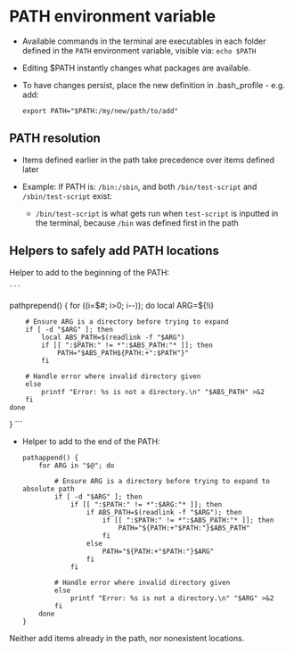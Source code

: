 PATH environment variable
=========================
-   Available commands in the terminal are executables in each folder defined in the
    `PATH` environment variable, visible via: `echo $PATH`

-   Editing $PATH instantly changes what packages are available.

-   To have changes persist, place the new definition in .bash_profile - e.g. add:
    ```
    export PATH="$PATH:/my/new/path/to/add"
    ```

PATH resolution
---------------
-   Items defined earlier in the path take precedence over items defined later

-   Example: If PATH is: `/bin:/sbin`, and both `/bin/test-script` and `/sbin/test-script` exist:
    -   `/bin/test-script` is what gets run when `test-script` is inputted in the terminal, because
        `/bin` was defined first in the path

Helpers to safely add PATH locations
------------------------------------
Helper to add to the beginning of the PATH:

    ```
pathprepend() {
    for ((i=$#; i>0; i--)); do
        local ARG=${!i}

        # Ensure ARG is a directory before trying to expand
        if [ -d "$ARG" ]; then
            local ABS_PATH=$(readlink -f "$ARG")
            if [[ ":$PATH:" != *":$ABS_PATH:"* ]]; then
                PATH="$ABS_PATH${PATH:+":$PATH"}"
            fi

        # Handle error where invalid directory given
        else
            printf "Error: %s is not a directory.\n" "$ABS_PATH" >&2
        fi
    done
}
    ```

-   Helper to add to the end of the PATH:
    ```
    pathappend() {
        for ARG in "$@"; do

            # Ensure ARG is a directory before trying to expand to absolute path
            if [ -d "$ARG" ]; then
                if [[ ":$PATH:" != *":$ARG:"* ]]; then
                    if ABS_PATH=$(readlink -f "$ARG"); then
                        if [[ ":$PATH:" != *":$ABS_PATH:"* ]]; then
                            PATH="${PATH:+"$PATH:"}$ABS_PATH"
                        fi
                    else
                        PATH="${PATH:+"$PATH:"}$ARG"
                    fi
                fi

            # Handle error where invalid directory given
            else
                printf "Error: %s is not a directory.\n" "$ARG" >&2
            fi
        done
    }

    ```
Neither add items already in the path, nor nonexistent locations.